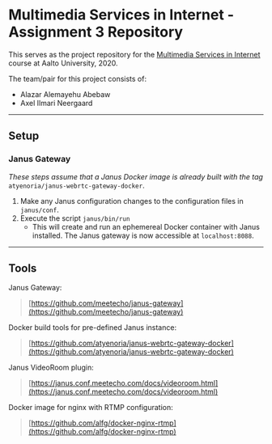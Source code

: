 # Multimedia Services in Internet - Assignment 3 Repository

This serves as the project repository for the [Multimedia Services in Internet](https://mycourses.aalto.fi/course/view.php?id=28185) course at Aalto University, 2020.

The team/pair for this project consists of:
- Alazar Alemayehu Abebaw
- Axel Ilmari Neergaard

---

## Setup

### Janus Gateway

_These steps assume that a Janus Docker image is already built with the tag_ `atyenoria/janus-webrtc-gateway-docker`.
1. Make any Janus configuration changes to the configuration files in `janus/conf`.
2. Execute the script `janus/bin/run`
    - This will create and run an ephemereal Docker container with Janus installed.
The Janus gateway is now accessible at `localhost:8088`.

---

## Tools

Janus Gateway:
> [https://github.com/meetecho/janus-gateway](https://github.com/meetecho/janus-gateway)

Docker build tools for pre-defined Janus instance:
> [https://github.com/atyenoria/janus-webrtc-gateway-docker](https://github.com/atyenoria/janus-webrtc-gateway-docker)

Janus VideoRoom plugin:
> [https://janus.conf.meetecho.com/docs/videoroom.html](https://janus.conf.meetecho.com/docs/videoroom.html)

Docker image for nginx with RTMP configuration:
> [https://github.com/alfg/docker-nginx-rtmp](https://github.com/alfg/docker-nginx-rtmp)
